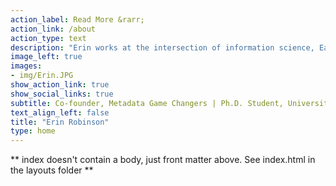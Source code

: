 ```yaml
---
action_label: Read More &rarr;
action_link: /about
action_type: text
description: "Erin works at the intersection of information science, Earth science and community management."
image_left: true
images:
- img/Erin.JPG
show_action_link: true
show_social_links: true
subtitle: Co-founder, Metadata Game Changers | Ph.D. Student, University of Colorado, Information Science
text_align_left: false
title: "Erin Robinson"
type: home
---
```


** index doesn't contain a body, just front matter above.
See index.html in the layouts folder **
